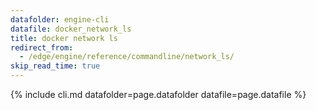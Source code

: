 ```yaml
---
datafolder: engine-cli
datafile: docker_network_ls
title: docker network ls
redirect_from:
  - /edge/engine/reference/commandline/network_ls/
skip_read_time: true
---
```

<!--
This page is automatically generated from Docker's source code. If you want to
suggest a change to the text that appears here, open a ticket or pull request
in the source repository on GitHub:

https://github.com/docker/cli
-->
{% include cli.md datafolder=page.datafolder datafile=page.datafile %}
